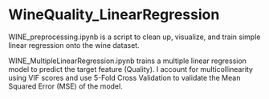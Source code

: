 # WineQuality_LinearRegression

WINE_preprocessing.ipynb is a script to clean up, visualize, and train simple linear regression onto the wine dataset.

WINE_MultipleLinearRegression.ipynb trains a multiple linear regression model to predict the target feature (Quality). I account for multicollinearity using VIF scores and use 5-Fold Cross Validation to validate the Mean Squared Error (MSE) of the model.

